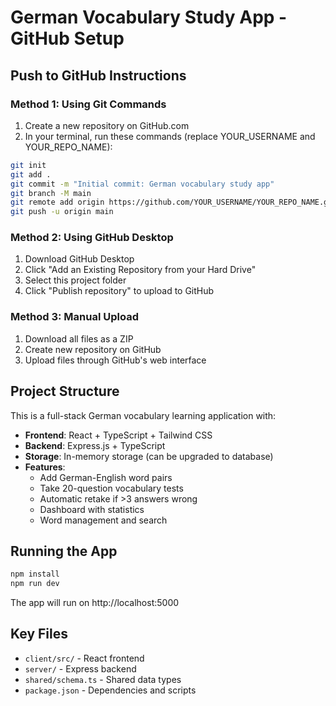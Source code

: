 # German Vocabulary Study App - GitHub Setup

## Push to GitHub Instructions

### Method 1: Using Git Commands

1. Create a new repository on GitHub.com
2. In your terminal, run these commands (replace YOUR_USERNAME and YOUR_REPO_NAME):

```bash
git init
git add .
git commit -m "Initial commit: German vocabulary study app"
git branch -M main
git remote add origin https://github.com/YOUR_USERNAME/YOUR_REPO_NAME.git
git push -u origin main
```

### Method 2: Using GitHub Desktop
1. Download GitHub Desktop
2. Click "Add an Existing Repository from your Hard Drive"
3. Select this project folder
4. Click "Publish repository" to upload to GitHub

### Method 3: Manual Upload
1. Download all files as a ZIP
2. Create new repository on GitHub
3. Upload files through GitHub's web interface

## Project Structure

This is a full-stack German vocabulary learning application with:

- **Frontend**: React + TypeScript + Tailwind CSS
- **Backend**: Express.js + TypeScript
- **Storage**: In-memory storage (can be upgraded to database)
- **Features**: 
  - Add German-English word pairs
  - Take 20-question vocabulary tests
  - Automatic retake if >3 answers wrong
  - Dashboard with statistics
  - Word management and search

## Running the App

```bash
npm install
npm run dev
```

The app will run on http://localhost:5000

## Key Files

- `client/src/` - React frontend
- `server/` - Express backend
- `shared/schema.ts` - Shared data types
- `package.json` - Dependencies and scripts
